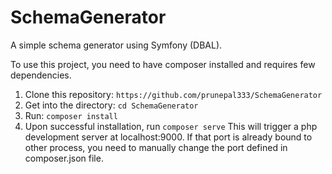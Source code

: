 # SchemaGenerator
A simple schema generator using Symfony (DBAL).

To use this project, you need to have composer installed and requires few dependencies.

1. Clone this repository: `https://github.com/prunepal333/SchemaGenerator`
2. Get into the directory: `cd SchemaGenerator`
3. Run: `composer install`
4. Upon successful installation, run `composer serve`
This will trigger a php development server at localhost:9000.
If that port is already bound to other process, you need to manually change the port defined in composer.json file. 
